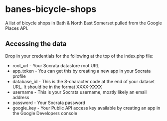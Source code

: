 banes-bicycle-shops
===================

A list of bicycle shops in Bath & North East Somerset pulled from the Google Places API.

## Accessing the data

Drop in your credentials for the following at the top of the index.php file: 

* root_url - Your Socrata datastore root URL
* app_token - You can get this by creating a new app in your Socrata profile
* database_id - This is the 8-character code at the end of your dataset URL. It should be in the format XXXX-XXXX
* username - This is your Socrata username, mostly likely an email address
* password - Your Socrata password
* google_key - Your Public API access key available by creating an app in the Google Developers console